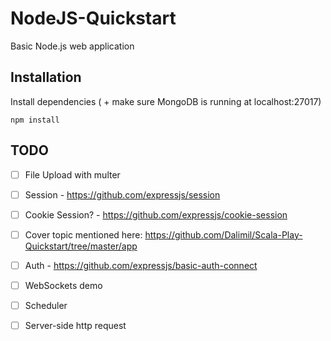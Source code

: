 # NodeJS-Quickstart
Basic Node.js web application

## Installation

Install dependencies ( + make sure MongoDB is running at localhost:27017)

```
npm install
```


## TODO

- [ ] File Upload with multer
- [ ] Session - https://github.com/expressjs/session
- [ ] Cookie Session? - https://github.com/expressjs/cookie-session
- [ ] Cover topic mentioned here: https://github.com/Dalimil/Scala-Play-Quickstart/tree/master/app
- [ ] Auth - https://github.com/expressjs/basic-auth-connect
- [ ] WebSockets demo
- [ ] Scheduler
- [ ] Server-side http request

 